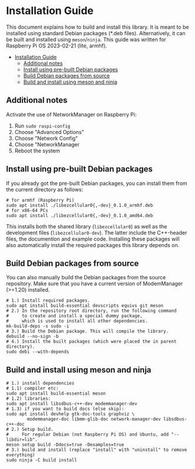 # Installation Guide

This document explains how to build and install this library.
It is meant to be installed using standard Debian packages (*.deb files).
Alternatively, it can be built and installed using `meson`/`ninja`.
This guide was written for Raspberry Pi OS 2023-02-21 (lite, armhf).

- [Installation Guide](#installation-guide)
  - [Additional notes](#additional-notes)
  - [Install using pre-built Debian packages](#install-using-pre-built-debian-packages)
  - [Build Debian packages from source](#build-debian-packages-from-source)
  - [Build and install using meson and ninja](#build-and-install-using-meson-and-ninja)


## Additional notes

Activate the use of NetworkManager on Raspberry Pi:

1. Run `sudo raspi-config`
2. Choose "Advanced Options"
3. Choose "Network Config"
4. Choose "NetworkManager
5. Reboot the system

## Install using pre-built Debian packages

If you already got the pre-built Debian packages,
you can install them from the current directory as follows:

```shell
# for armhf (Raspberry Pi)
sudo apt install ./libezcellular0{,-dev}_0.1.0_armhf.deb
# for x86-64 PCs
sudo apt install ./libezcellular0{,-dev}_0.1.0_amd64.deb
```

This installs both the shared library (`libezcellular0`)
as well as the development files (`libezcellular0-dev`).
The latter include the C++-header files, the documention and example code.
Installing these packages will also automatically install the required
packages this library depends on.

## Build Debian packages from source

You can also manually build the Debian packages from the source repository.
Make sure that you have a current version of ModemManager (>=1.20) installed.

```shell
# 1.) Install required packages.
sudo apt install build-essential devscripts equivs git meson
# 2.) In the repository root directory, run the following command
#     to create and install a special dummy package,
#     which is used to install all other dependencies.
mk-build-deps -s sudo -i
# 3.) Build the Debian package. This will compile the library.
debuild --no-sign -b
# 4.) Install the built packages (which were placed the in parent directory).
sudo debi --with-depends
```

## Build and install using meson and ninja

```shell
# 1.) install dependencies
# 1.1) compiler etc:
sudo apt install build-essential meson
# 1.2) libraries:
sudo apt install libsdbus-c++-dev modemmanager-dev
# 1.3) if you want to build docs (else skip):
sudo apt install devhelp gtk-doc-tools graphviz \
        modemmanager-doc libmm-glib-doc network-manager-dev libsdbus-c++-doc
# 2.) Setup build.
#     For regular Debian (not Raspberry Pi OS) and Ubuntu, add "--libdir=lib".
meson setup build -Ddocs=true -Dexamples=true
# 3.) build and install (replace "install" with "uninstall" to remove everything)
sudo ninja -C build install
```
